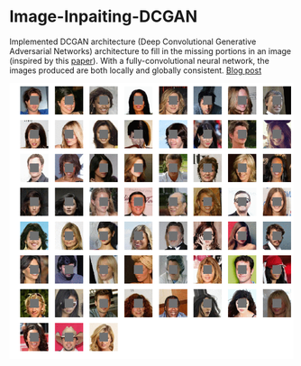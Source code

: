 # Image-Inpaiting-DCGAN
Implemented DCGAN architecture (Deep Convolutional Generative Adversarial Networks) architecture to fill in the missing portions in an image (inspired by this [paper](http://iizuka.cs.tsukuba.ac.jp/projects/completion/data/completion_sig2017.pdf)). With a fully-convolutional neural network, the images produced are both locally and globally consistent.
[Blog post](https://regressionist.github.io/2019-01-11-Image-Inpainting/)

![alt text](/anim.gif)

